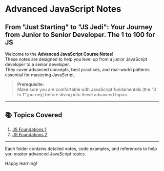 # Advanced JavaScript Notes

## From "Just Starting" to "JS Jedi": Your Journey from Junior to Senior Developer. The 1 to 100 for JS

Welcome to the **Advanced JavaScript Course Notes**!  
These notes are designed to help you level up from a junior JavaScript developer to a senior developer.  
They cover advanced concepts, best practices, and real-world patterns essential for mastering JavaScript.

> **Prerequisite:**  
> Make sure you are comfortable with JavaScript fundamentals (the "0 to 1" journey) before diving into these advanced topics.

---

## 📚 Topics Covered

1. [JS Foundations 1](1.%20JS-Foundations-1/JS%20foundation.md)
2. [JS Foundations 2]()

---

Each folder contains detailed notes, code examples, and references to help you master advanced JavaScript topics.

Happy learning!
